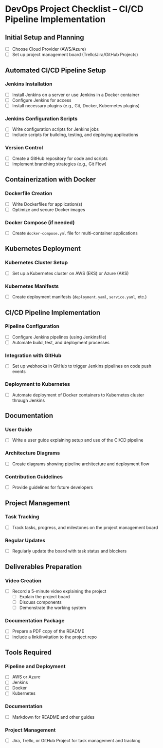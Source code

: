 # DevOps Project Checklist – CI/CD Pipeline Implementation

## Initial Setup and Planning
- [ ] Choose Cloud Provider (AWS/Azure)
- [ ] Set up project management board (Trello/Jira/GitHub Projects)

## Automated CI/CD Pipeline Setup
### Jenkins Installation
- [ ] Install Jenkins on a server or use Jenkins in a Docker container
- [ ] Configure Jenkins for access
- [ ] Install necessary plugins (e.g., Git, Docker, Kubernetes plugins)

### Jenkins Configuration Scripts
- [ ] Write configuration scripts for Jenkins jobs
- [ ] Include scripts for building, testing, and deploying applications

### Version Control
- [ ] Create a GitHub repository for code and scripts
- [ ] Implement branching strategies (e.g., Git Flow)

## Containerization with Docker
### Dockerfile Creation
- [ ] Write Dockerfiles for application(s)
- [ ] Optimize and secure Docker images

### Docker Compose (if needed)
- [ ] Create `docker-compose.yml` file for multi-container applications

## Kubernetes Deployment
### Kubernetes Cluster Setup
- [ ] Set up a Kubernetes cluster on AWS (EKS) or Azure (AKS)

### Kubernetes Manifests
- [ ] Create deployment manifests (`deployment.yaml`, `service.yaml`, etc.)

## CI/CD Pipeline Implementation
### Pipeline Configuration
- [ ] Configure Jenkins pipelines (using Jenkinsfile)
- [ ] Automate build, test, and deployment processes

### Integration with GitHub
- [ ] Set up webhooks in GitHub to trigger Jenkins pipelines on code push events

### Deployment to Kubernetes
- [ ] Automate deployment of Docker containers to Kubernetes cluster through Jenkins

## Documentation
### User Guide
- [ ] Write a user guide explaining setup and use of the CI/CD pipeline

### Architecture Diagrams
- [ ] Create diagrams showing pipeline architecture and deployment flow

### Contribution Guidelines
- [ ] Provide guidelines for future developers

## Project Management
### Task Tracking
- [ ] Track tasks, progress, and milestones on the project management board

### Regular Updates
- [ ] Regularly update the board with task status and blockers

## Deliverables Preparation
### Video Creation
- [ ] Record a 5-minute video explaining the project
  - [ ] Explain the project board
  - [ ] Discuss components
  - [ ] Demonstrate the working system

### Documentation Package
- [ ] Prepare a PDF copy of the README
- [ ] Include a link/invitation to the project repo

## Tools Required
### Pipeline and Deployment
- [ ] AWS or Azure
- [ ] Jenkins
- [ ] Docker
- [ ] Kubernetes

### Documentation
- [ ] Markdown for README and other guides

### Project Management
- [ ] Jira, Trello, or GitHub Project for task management and tracking
